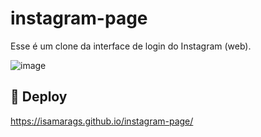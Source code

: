 # instagram-page
Esse é um clone da interface de login do Instagram (web).

![image](https://user-images.githubusercontent.com/79230443/177877509-021c57e0-83d4-4281-b062-a3f82aa2a819.png)


 ## 🔮 Deploy 
https://isamarags.github.io/instagram-page/
